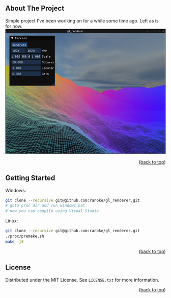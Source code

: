 <!-- ABOUT THE PROJECT -->
## About The Project
Simple project I've been woriking on for a while some time ago. Left as is for now.
[![Product Name Screen Shot][product-screenshot]]()

<p align="right">(<a href="#top">back to top</a>)</p>


<!-- GETTING STARTED -->
## Getting Started 
Windows:  
```bash
git clone --recursive git@github.com:ranoke/gl_renderer.git
# goto proc dir and run windows.bat
# now you can compile using Visual Studio
```
  
Linux:  
```bash
git clone --recursive git@github.com:ranoke/gl_renderer.git
./proc/premake.sh
make -j8
```


<p align="right">(<a href="#top">back to top</a>)</p>

<!-- LICENSE -->
## License
Distributed under the MIT License. See `LICENSE.txt` for more information.
<p align="right">(<a href="#top">back to top</a>)</p>

[product-screenshot]: https://raw.githubusercontent.com/ranoke/gl_renderer/docs/screenshots/1024x1024_heightmap.png

